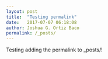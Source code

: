 ```yaml
---
layout: post
title:  "Testing permalink"
date:   2017-07-07 06:18:08
author: Joshua G. Ortiz Baco
permalink: /_posts/
---
```



Testing adding the permalink to _posts/!
